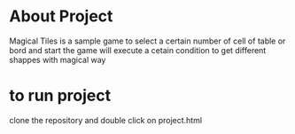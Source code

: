 About Project 
==============
Magical Tiles is a sample game to select a certain number of cell of table or bord and start the game will execute a cetain condition to get different shappes with magical way 

to run project 
===============
clone the repository and double click on project.html 
